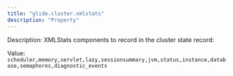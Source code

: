 ```yaml
---
title: "glide.cluster.xmlstats"
description: "Property"
---
```


Description: XMLStats components to record in the cluster state record:

Value: `scheduler,memory,servlet,lazy,sessionsummary,jvm,status,instance,database,semaphores,diagnostic_events`